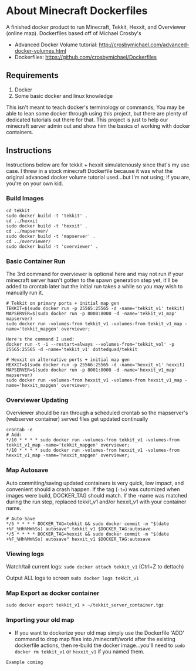 # About Minecraft Dockerfiles
A finished docker product to run Minecraft, Tekkit, Hexxit, and Overviewer (online map).  Dockerfiles based off of Michael Crosby's
* Advanced Docker Volume tutorial: http://crosbymichael.com/advanced-docker-volumes.html
* Dockerfiles: https://github.com/crosbymichael/Dockerfiles

## Requirements
1. Docker
2. Some basic docker and linux knowledge

This isn't meant to teach docker's terminology or commands; You may be able to lean some docker through using this project, but there are plenty of dedicated tutorials out there for that.  This project is just to help our minecraft server admin out and show him the basics of working with docker containers.

## Instructions
Instructions below are for tekkit + hexxit simulatenously since that's my use case.  I threw in a stock minecraft Dockerfile because it was what the original advanced docker volume tutorial used...but I'm not using; if you are, you're on your own kid.
  
### Build Images
```
cd tekkit
sudo docker build -t 'tekkit' .
cd ../hexxit
sudo docker build -t 'hexxit' .
cd ../mapserver/
sudo docker build -t 'mapserver' .
cd ../overviewer/
sudo docker build -t 'overviewer' .
```

### Basic Container Run
The 3rd command for overviewer is optional here and may not run if your minecraft server hasn't gotten to the spawn generation step yet, it'll be added to crontab later but the initial run takes a while so you may wish to manually run it.
```
# Tekkit on primary ports + initial map gen
TEKKIT=$(sudo docker run -p 25565:25565 -d -name='tekkit_v1' tekkit)
MAPSERVER=$(sudo docker run -p 8000:8000 -d -name='tekkit_v1_map' mapserver)
sudo docker run -volumes-from tekkit_v1 -volumes-from tekkit_v1_map -name='tekkit_mapgen' overviewer;

Here's the command I used:
docker run -t -i --restart=always --volumes-from='tekkit_vol' -p 25565:25565 -d -name='tekkit_v1' dottedquad/tekkit

# Hexxit on alternative ports + initial map gen
HEXXIT=$(sudo docker run -p 25566:25565 -d -name='hexxit_v1' hexxit)
MAPSERVER=$(sudo docker run -p 8001:8000 -d -name='hexxit_v1_map' mapserver)
sudo docker run -volumes-from hexxit_v1 -volumes-from hexxit_v1_map -name='hexxit_mapgen' overviewer;
```

### Overviewer Updating
Overviewer should be ran through a scheduled crontab so the mapserver's (webserver container) served files get updated continually
```
crontab -e
# Add:
*/10 * * * * sudo docker run -volumes-from tekkit_v1 -volumes-from tekkit_v1_map -name='tekkit_mapgen' overviewer;
*/10 * * * * sudo docker run -volumes-from hexxit_v1 -volumes-from hexxit_v1_map -name='hexxit_mapgen' overviewer;
```

### Map Autosave
Auto commiting/saving updated containers is very quick, low impact, and convenient should a crash happen.  If the tag (`-t=`) was cutomized when images were build, DOCKER_TAG should match.  If the -name was matched during the run step, replaced tekkit_v1 and/or hexxit_v1 with your container name.
```
# Auto-Save
*/5 * * * * DOCKER_TAG=tekkit && sudo docker commit -m "$(date +%F_%Hh%Mm%Ss) autosave" tekkit_v1 $DOCKER_TAG:autosave
*/5 * * * * DOCKER_TAG=hexxit && sudo docker commit -m "$(date +%F_%Hh%Mm%Ss) autosave" hexxit_v1 $DOCKER_TAG:autosave
```

### Viewing logs
Watch/tail current logs: `sudo docker attach tekkit_v1` (Ctrl+Z to dettach)

Output ALL logs to screen `sudo docker logs tekkit_v1`

### Map Export as docker container
```
sudo docker export tekkit_v1 > ~/tekkit_server_container.tgz
```

### Importing your old map
* If you want to dockerize your old map simply use the Dockerfile 'ADD' command to drop map files into /minecraft/world after the existing dockerfile actions, then re-build the docker image...you'll need to `sudo docker rm tekkit_v1` or `hexxit_v1` if you named them.
```
Example coming
```
